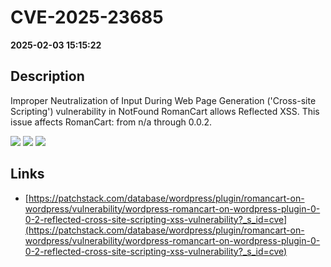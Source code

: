 # CVE-2025-23685

**2025-02-03 15:15:22**

## Description
Improper Neutralization of Input During Web Page Generation ('Cross-site Scripting') vulnerability in NotFound RomanCart allows Reflected XSS. This issue affects RomanCart: from n/a through 0.0.2.

![](https://img.shields.io/static/v1?label=Score&message=7.1&color=red)
![](https://img.shields.io/static/v1?label=Severity&message=HIGH&color=red)
![](https://img.shields.io/static/v1?label=CWE&message=XSS&color=green)

## Links
- [https://patchstack.com/database/wordpress/plugin/romancart-on-wordpress/vulnerability/wordpress-romancart-on-wordpress-plugin-0-0-2-reflected-cross-site-scripting-xss-vulnerability?_s_id=cve](https://patchstack.com/database/wordpress/plugin/romancart-on-wordpress/vulnerability/wordpress-romancart-on-wordpress-plugin-0-0-2-reflected-cross-site-scripting-xss-vulnerability?_s_id=cve)
